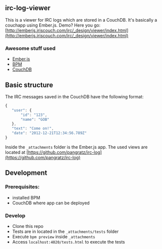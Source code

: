 ## irc-log-viewer

This is a viewer for IRC logs which are stored in a CouchDB. It's basically a couchapp using Ember.js. Demo? Here you go: [http://emberjs.iriscouch.com/irc/_design/viewer/index.html](http://emberjs.iriscouch.com/irc/_design/viewer/index.html)

### Awesome stuff used

- [Ember.js](https://github.com/emberjs/ember.js)
- [BPM](https://github.com/bpm/bpm)
- [CouchDB](http://couchdb.apache.org/)

## Basic structure

The IRC messages saved in the CouchDB have the following format:

```javascript
{
   "user": {
       "id": "123",
       "name": "GOB"
   },
   "text": "Come on!",
   "date": "2012-12-21T12:34:56.789Z"
}
```

Inside the `_attachments` folder is the Ember.js app. The used views are located at [https://github.com/pangratz/irc-log](https://github.com/pangratz/irc-log)

## Development

### Prerequisites:
- installed BPM
- CouchDB where app can be deployed

### Develop

- Clone this repo
- Tests are in located in the `_attachments/tests` folder
- Execute `bpm preview` inside `_attachments`
- Access `localhost:4020/tests.html` to execute the tests